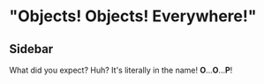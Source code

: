 # "Objects! Objects! Everywhere!"

## Sidebar

What did you expect? Huh? It's literally in the name! **O**...**O**...**P**!
